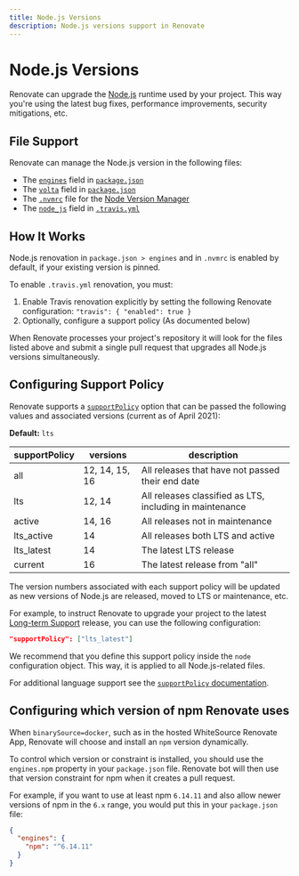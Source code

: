 ```yaml
---
title: Node.js Versions
description: Node.js versions support in Renovate
---
```


# Node.js Versions

Renovate can upgrade the [Node.js](https://nodejs.org/en/) runtime used by your project.
This way you're using the latest bug fixes, performance improvements, security mitigations, etc.

## File Support

Renovate can manage the Node.js version in the following files:

- The [`engines`](https://docs.npmjs.com/files/package.json#engines) field in [`package.json`](https://docs.npmjs.com/files/package.json)
- The [`volta`](https://docs.volta.sh/guide/understanding#managing-your-project) field in [`package.json`](https://docs.npmjs.com/files/package.json)
- The [`.nvmrc`](https://github.com/creationix/nvm#nvmrc) file for the [Node Version Manager](https://github.com/creationix/nvm)
- The [`node_js`](https://docs.travis-ci.com/user/languages/javascript-with-nodejs/#Specifying-Node.js-versions) field in [`.travis.yml`](https://docs.travis-ci.com/user/customizing-the-build/)

## How It Works

Node.js renovation in `package.json > engines` and in `.nvmrc` is enabled by default, if your existing version is pinned.

To enable `.travis.yml` renovation, you must:

1. Enable Travis renovation explicitly by setting the following Renovate configuration: `"travis": { "enabled": true }`
1. Optionally, configure a support policy (As documented below)

When Renovate processes your project's repository it will look for the files listed above and submit a single pull request that upgrades all Node.js versions simultaneously.

## Configuring Support Policy

Renovate supports a [`supportPolicy`](./configuration-options.md#supportpolicy) option that can be passed the following values and associated versions (current as of April 2021):

**Default:** `lts`

| supportPolicy | versions       | description                                              |
| ------------- | -------------- | -------------------------------------------------------- |
| all           | 12, 14, 15, 16 | All releases that have not passed their end date         |
| lts           | 12, 14         | All releases classified as LTS, including in maintenance |
| active        | 14, 16         | All releases not in maintenance                          |
| lts_active    | 14             | All releases both LTS and active                         |
| lts_latest    | 14             | The latest LTS release                                   |
| current       | 16             | The latest release from "all"                            |

The version numbers associated with each support policy will be updated as new versions of Node.js are released, moved to LTS or maintenance, etc.

For example, to instruct Renovate to upgrade your project to the latest [Long-term Support](https://github.com/nodejs/Release#release-plan) release, you can use the following configuration:

```json
"supportPolicy": ["lts_latest"]
```

We recommend that you define this support policy inside the `node` configuration object.
This way, it is applied to all Node.js-related files.

For additional language support see the [`supportPolicy` documentation](./configuration-options.md#supportpolicy).

## Configuring which version of npm Renovate uses

When `binarySource=docker`, such as in the hosted WhiteSource Renovate App, Renovate will choose and install an `npm` version dynamically.

To control which version or constraint is installed, you should use the `engines.npm` property in your `package.json` file.
Renovate bot will then use that version constraint for npm when it creates a pull request.

For example, if you want to use at least npm `6.14.11` and also allow newer versions of npm in the `6.x` range, you would put this in your `package.json` file:

```json
{
  "engines": {
    "npm": "^6.14.11"
  }
}
```
